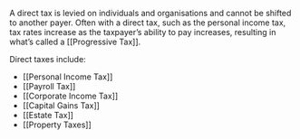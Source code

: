 A direct tax is levied on individuals and organisations and cannot be shifted to another payer.
Often with a direct tax, such as the personal income tax, tax rates increase as the taxpayer’s ability to pay increases, resulting in what’s called a [[Progressive Tax]].

Direct taxes include:
- [[Personal Income Tax]]
- [[Payroll Tax]]
- [[Corporate Income Tax]]
- [[Capital Gains Tax]]
- [[Estate Tax]]
- [[Property Taxes]]